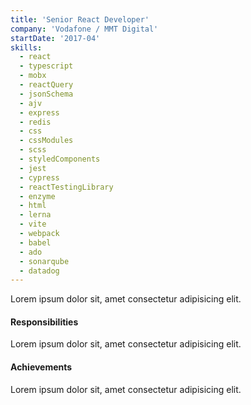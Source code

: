 ```yaml
---
title: 'Senior React Developer'
company: 'Vodafone / MMT Digital'
startDate: '2017-04'
skills:
  - react
  - typescript
  - mobx
  - reactQuery
  - jsonSchema
  - ajv
  - express
  - redis
  - css
  - cssModules
  - scss
  - styledComponents
  - jest
  - cypress
  - reactTestingLibrary
  - enzyme
  - html
  - lerna
  - vite
  - webpack
  - babel
  - ado
  - sonarqube
  - datadog
---
```


Lorem ipsum dolor sit, amet consectetur adipisicing elit.

#### Responsibilities

Lorem ipsum dolor sit, amet consectetur adipisicing elit.

#### Achievements

Lorem ipsum dolor sit, amet consectetur adipisicing elit.
